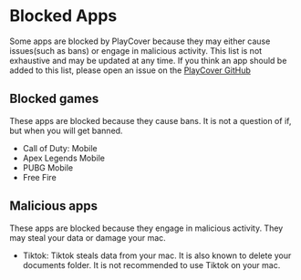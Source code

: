 # Blocked Apps
Some apps are blocked by PlayCover because they may either cause issues(such as bans) or engage in malicious activity. This list is not exhaustive and may be updated at any time. If you think an app should be added to this list, please open an issue on the [PlayCover GitHub](https://github.com/PlayCover/PlayCover/issues)

## Blocked games
These apps are blocked because they cause bans. It is not a question of if, but when you will get banned. 
- Call of Duty: Mobile
- Apex Legends Mobile
- PUBG Mobile
- Free Fire

## Malicious apps
These apps are blocked because they engage in malicious activity. They may steal your data or damage your mac.
- Tiktok: Tiktok steals data from your mac. It is also known to delete your documents folder. It is not recommended to use Tiktok on your mac.
